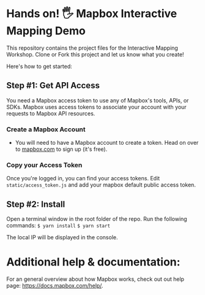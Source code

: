 # Hands on! 🖐 Mapbox Interactive Mapping Demo

This repository contains the project files for the Interactive Mapping Workshop. Clone or Fork this project and let us know what you create! 

Here's how to get started:

## Step #1: Get API Access

You need a Mapbox access token to use any of Mapbox's tools, APIs, or SDKs. Mapbox uses access tokens to associate your account with your requests to Mapbox API resources. 

### Create a Mapbox Account

- You will need to have a Mapbox account to create a token. Head on over to [mapbox.com](https://account.mapbox.com/auth/signup/) to sign up (it's free).

### Copy your Access Token

Once you're logged in, you can find your access tokens. Edit `static/access_token.js` and add your mapbox default public access token. 

## Step #2: Install

Open a terminal window in the root folder of the repo. Run the following commands:
`$ yarn install`
`$ yarn start`

The local IP will be displayed in the console.

# Additional help & documentation:

For an general overview about how Mapbox works, check out out help page: https://docs.mapbox.com/help/.
